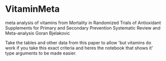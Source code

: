 # VitaminMeta
meta analysis of vitamins from Mortality in Randomized Trials of Antioxidant Supplements for Primary and Secondary Prevention Systematic Review and Meta-analysis Goran Bjelakovic

Take the tables and other data from this paper to allow 'but vitamins do work if you take this exact criteria and heres the notebook that shows it' type arguments to be made easier.
